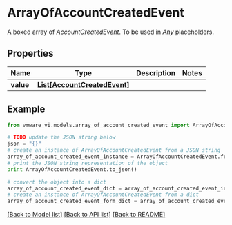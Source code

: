 # ArrayOfAccountCreatedEvent

A boxed array of *AccountCreatedEvent*. To be used in *Any* placeholders. 

## Properties
Name | Type | Description | Notes
------------ | ------------- | ------------- | -------------
**value** | [**List[AccountCreatedEvent]**](AccountCreatedEvent.md) |  | 

## Example

```python
from vmware_vi.models.array_of_account_created_event import ArrayOfAccountCreatedEvent

# TODO update the JSON string below
json = "{}"
# create an instance of ArrayOfAccountCreatedEvent from a JSON string
array_of_account_created_event_instance = ArrayOfAccountCreatedEvent.from_json(json)
# print the JSON string representation of the object
print ArrayOfAccountCreatedEvent.to_json()

# convert the object into a dict
array_of_account_created_event_dict = array_of_account_created_event_instance.to_dict()
# create an instance of ArrayOfAccountCreatedEvent from a dict
array_of_account_created_event_form_dict = array_of_account_created_event.from_dict(array_of_account_created_event_dict)
```
[[Back to Model list]](../README.md#documentation-for-models) [[Back to API list]](../README.md#documentation-for-api-endpoints) [[Back to README]](../README.md)


